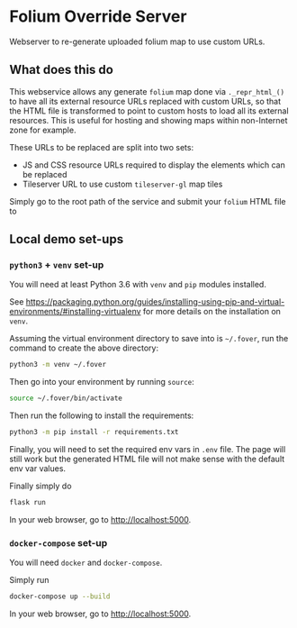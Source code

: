 # Folium Override Server

Webserver to re-generate uploaded folium map to use custom URLs.

## What does this do

This webservice allows any generate `folium` map done via `._repr_html_()` to have all its external
resource URLs replaced with custom URLs, so that the HTML file is transformed to point to custom
hosts to load all its external resources. This is useful for hosting and showing maps within
non-Internet zone for example.

These URLs to be replaced are split into two sets:

- JS and CSS resource URLs required to display the elements which can be replaced
- Tileserver URL to use custom `tileserver-gl` map tiles

Simply go to the root path of the service and submit your `folium` HTML file to

## Local demo set-ups

### `python3` + `venv` set-up

You will need at least Python 3.6 with `venv` and `pip` modules installed.

See
<https://packaging.python.org/guides/installing-using-pip-and-virtual-environments/#installing-virtualenv>
for more details on the installation on `venv`.

Assuming the virtual environment directory to save into is `~/.fover`,
run the command to create the above directory:

```bash
python3 -m venv ~/.fover
```

Then go into your environment by running `source`:

```bash
source ~/.fover/bin/activate
```

Then run the following to install the requirements:

```bash
python3 -m pip install -r requirements.txt
```

Finally, you will need to set the required env vars in `.env` file. The page will still work but the
generated HTML file will not make sense with the default env var values.

Finally simply do

```bash
flask run
```

In your web browser, go to <http://localhost:5000>.

### `docker-compose` set-up

You will need `docker` and `docker-compose`.

Simply run

```bash
docker-compose up --build
```

In your web browser, go to <http://localhost:5000>.
